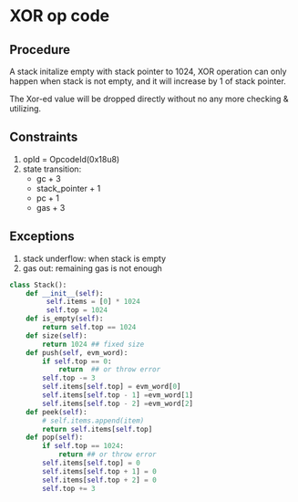 # XOR op code

## Procedure  

A stack initalize empty with stack pointer to 1024, XOR operation can only happen when stack is not empty, and it will increase by 1 of stack pointer.  

The Xor-ed value will be dropped directly without no any more checking & utilizing.

## Constraints

1. opId = OpcodeId(0x18u8)
2. state transition:  
    - gc + 3
    - stack_pointer + 1
    - pc + 1
    - gas + 3


## Exceptions

1. stack underflow: when stack is empty
2. gas out: remaining gas is not enough   

```python
class Stack():
    def __init__(self):
         self.items = [0] * 1024
         self.top = 1024
    def is_empty(self):
        return self.top == 1024
    def size(self):
        return 1024 ## fixed size
    def push(self, evm_word):
        if self.top == 0:
            return  ## or throw error
        self.top -= 3
        self.items[self.top] = evm_word[0]
        self.items[self.top - 1] =evm_word[1]
        self.items[self.top - 2] =evm_word[2]
    def peek(self):
        # self.items.append(item)
        return self.items[self.top]
    def pop(self):
        if self.top == 1024:
            return ## or throw error
        self.items[self.top] = 0
        self.items[self.top + 1] = 0
        self.items[self.top + 2] = 0
        self.top += 3
```